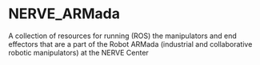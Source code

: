 # NERVE_ARMada
A collection of resources for running (ROS) the manipulators and end effectors that are a part of the Robot ARMada (industrial and collaborative robotic manipulators) at the NERVE Center
